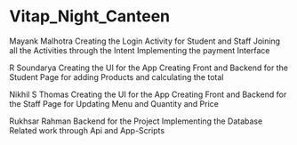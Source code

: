 # Vitap_Night_Canteen

Mayank Malhotra
Creating the Login Activity for Student and Staff
Joining all the Activities through the Intent
Implementing the payment Interface

R Soundarya
Creating the UI for the App
Creating Front and Backend for the Student Page for adding Products and calculating the total

Nikhil S Thomas
Creating the UI for the App
Creating Front and Backend for the Staff Page for Updating Menu and Quantity and Price

Rukhsar Rahman
Backend for the Project
Implementing the Database Related work through Api and App-Scripts
